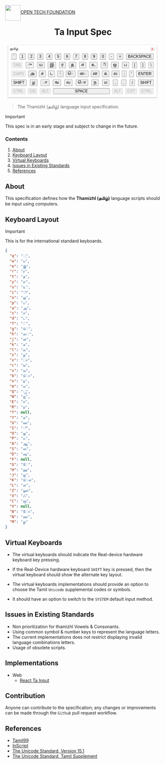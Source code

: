 <img align="left" src="https://open-tech-foundation.pages.dev/img/Logo.svg" width="50" height="50">

[OPEN TECH FOUNDATION](https://open-tech-foundation.pages.dev/)

<div align="center">

# Ta Input Spec

![Virtual Keyboard](./assets/Virtual-Keyboard.png)

</div>

> The Thamizhl (தமிழ்) language input specification.

> [!IMPORTANT]
> This spec is in an early stage and subject to change in the future.

### Contents

1. [About](#about)
2. [Keyboard Layout](#keyboard-layout)
3. [Virtual Keyboards](#virtual-keyboards)
4. [Issues in Existing Standards](#issues-in-existing-standards)
5. [References](#references)

## About

This specification defines how the **Thamizhl (தமிழ்)** language scripts should be input using computers.

## Keyboard Layout

> [!IMPORTANT]
> This is for the international standard keyboards.

```json
{
  "q": "ு",
  "w": "ய",
  "e": "இ",
  "r": "ர",
  "t": "த",
  "y": "எ",
  "u": "உ",
  "i": "ி",
  "o": "ஒ",
  "p": "ப",
  "a": "அ",
  "s": "ச",
  "d": "ட",
  "f": "்",
  "g": "ெ",
  "h": "ை",
  "j": "ன",
  "k": "க",
  "l": "ல",
  "z": "ழ",
  "x": "ா",
  "c": "ங",
  "v": "வ",
  "b": "ொ",
  "n": "ந",
  "m": "ம",
  "Q": "ூ",
  "W": "ஐ",
  "E": "ஈ",
  "R": "ற",
  "T": null,
  "Y": "ஏ",
  "U": "ஊ",
  "I": "ீ",
  "O": "ஓ",
  "P": "௳",
  "A": "ஆ",
  "S": "ஸ",
  "D": "ஷ",
  "F": null,
  "G": "ே",
  "H": "ஹ",
  "J": "ஜ",
  "K": "ௌ",
  "L": "ள",
  "Z": "ஔ",
  "X": "ஃ",
  "C": "ஞ",
  "V": null,
  "B": "ோ",
  "N": "ண",
  "M": "ௐ"
}
```

## Virtual Keyboards

- The virtual keyboards should indicate the Real-device hardware keyboard key pressing.

- If the Real-Device hardware keyboard `SHIFT` key is pressed, then the virtual keyboard should show the alternate key layout.

- The virtual keyboards implementations should provide an option to choose the Tamil `Unicode` supplemental codes or symbols.

- It should have an option to switch to the `SYSTEM` default input method.

## Issues in Existing Standards

- Non prioritization for thamizhl Vowels & Consonants.
- Using common symbol & number keys to represent the language letters.
- The current implementations does not restrict displaying invalid language combinations letters.
- Usage of obsolete scripts.

## Implementations

- Web
  - [React Ta Input](https://react-ta-input.pages.dev/)

## Contribution

Anyone can contribute to the specification; any changes or improvements can be made through the `Github` pull request workflow.

## References

- [Tamil99](https://en.wikipedia.org/wiki/Tamil_99)
- [InScript](https://en.wikipedia.org/wiki/InScript_keyboard)
- [The Unicode Standard, Version 15.1](https://www.unicode.org/charts/PDF/U0B80.pdf)
- [The Unicode Standard, Tamil Supplement](https://www.unicode.org/charts/PDF/U11FC0.pdf)
